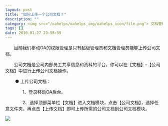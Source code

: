 ```yaml
---
layout: post
title: "如何上传一个公司文档？"
description: ""
category: <img src="/oahelps/oahelps_img/oahelps_icon/file.png"> 文档管理与使用
tags: []
date: 2016-01-27 23:58:59
---
```

&#160; &#160; &#160; &#160;目前我们移动OA的权限管理是只有超级管理员和文档管理员能够上传公司文档。

&#160; &#160; &#160; &#160;公司文档是公司内部员工共享信息和资料的平台，你可以在【文档】-【公司文档】中进行上传公司文档操作。

&#160; &#160; &#160; &#160; ● 上传公司文档：

&#160; &#160; &#160; &#160;&#160; &#160; &#160; &#160;1、登录移动OA后台。

&#160; &#160; &#160; &#160;&#160; &#160; &#160; &#160;2、选择顶部菜单栏【文档】进入文档模块，点击【公司文档】，选择任意文件夹，再点击【上传文档】即可上传所需的公司文档到公司文档模块。

![](../../../../../../../../oahelps_img/wendang_3.png)